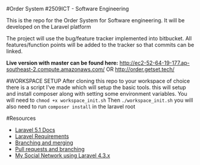 #Order System
#2509ICT - Software Engineering

This is the repo for the Order System for Software engineering.
It will be developed on the Laravel platform

The project will use the bug/feature tracker implemented into bitbucket. All
features/function points will be added to the tracker so that commits can be linked.

**Live version with master can be found here:** http://ec2-52-64-19-177.ap-southeast-2.compute.amazonaws.com/ OR http://order.getset.tech/

#WORKSPACE SETUP
After cloning this repo to your workspace of choice there is a script I've made which will setup the basic tools.
this will setup and install composer along with setting some environment variables.
You will need to `chmod +x workspace_init.sh`
Then `./workspace_init.sh`
you will also need to run `composer install` in the laravel root

#Resources
* [Laravel 5.1 Docs](http://laravel.com/docs/5.1/)
* [Laravel Requirements](http://laravel.com/docs/master)
* [Branching and merging](https://youtu.be/uR-9NGrpU-c)
* [Pull requests and branching](https://www.youtube.com/watch?v=oFYyTZwMyAg)
* [My Social Network using Laravel 4.3.x](https://github.com/pyle/laravel-social-network)